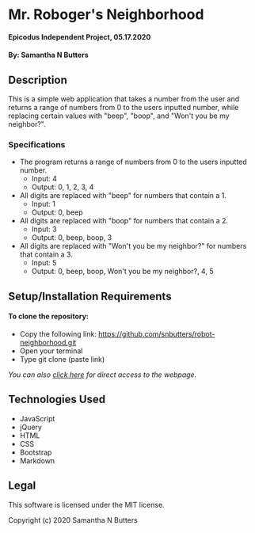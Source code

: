 # Mr. Roboger's Neighborhood

#### Epicodus Independent Project, 05.17.2020

#### By: Samantha N Butters

## Description

This is a simple web application that takes a number from the user and returns a range of numbers from 0 to the users inputted number, while replacing certain values with "beep", "boop", and "Won't you be my neighbor?".

### Specifications

* The program returns a range of numbers from 0 to the users inputted number.
  - Input: 4
  - Output: 0, 1, 2, 3, 4
* All digits are replaced with "beep" for numbers that contain a 1.
  - Input: 1
  - Output: 0, beep
* All digits are replaced with "boop" for numbers that contain a 2.
  - Input: 3
  - Output: 0, beep, boop, 3
* All digits are replaced with "Won't you be my neighbor?" for numbers that contain a 3.
  - Input: 5
  - Output: 0, beep, boop, Won't you be my neighbor?, 4, 5

## Setup/Installation Requirements

#### To clone the repository:

* Copy the following link: https://github.com/snbutters/robot-neighborhood.git
* Open your terminal
* Type git clone (paste link)

*You can also [click here](https://snbutters.github.io/robot-neighborhood/) for direct access to the webpage.*

## Technologies Used

* JavaScript
* jQuery
* HTML
* CSS
* Bootstrap
* Markdown

## Legal

This software is licensed under the MIT license.

Copyright (c) 2020 Samantha N Butters